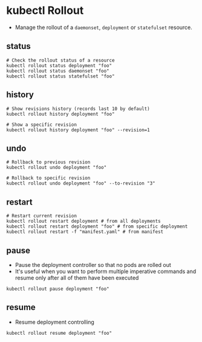 # kubectl Rollout

- Manage the rollout of a `daemonset`, `deployment` or `statefulset` resource.

## status

```shell
# Check the rollout status of a resource
kubectl rollout status deployment "foo"
kubectl rollout status daemonset "foo"
kubectl rollout status statefulset "foo"
```

## history

```shell
# Show revisions history (records last 10 by default)
kubectl rollout history deployment "foo"

# Show a specific revision
kubectl rollout history deployment "foo" --revision=1
```

## undo

```shell
# Rollback to previous revision
kubectl rollout undo deployment "foo"

# Rollback to specific revision
kubectl rollout undo deployment "foo" --to-revision "3"
```

## restart

```shell
# Restart current revision
kubectl rollout restart deployment # from all deployments
kubectl rollout restart deployment "foo" # from specific deployment
kubectl rollout restart -f "manifest.yaml" # from manifest
```

## pause

- Pause the deployment controller so that no pods are rolled out
- It's useful when you want to perform multiple imperative commands and resume only after all of them have been executed

```shell
kubectl rollout pause deployment "foo"
```

## resume

- Resume deployment controlling

```shell
kubectl rollout resume deployment "foo"
```
